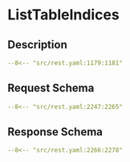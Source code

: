 # ListTableIndices

## Description

```yaml
--8<-- "src/rest.yaml:1179:1181"
```

## Request Schema

```yaml
--8<-- "src/rest.yaml:2247:2265"
```
## Response Schema

```yaml
--8<-- "src/rest.yaml:2266:2278"
```
